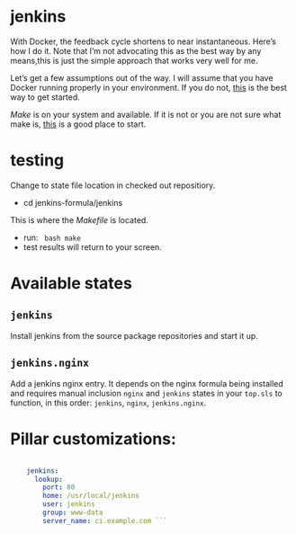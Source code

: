 jenkins
=======

With Docker, the feedback cycle shortens to near instantaneous. Here’s how I do
it. Note that I’m not advocating this as the best way by any means,this is
just the simple approach that works very well for me.

Let’s get a few assumptions out of the way. I will assume that you have Docker
running properly in your environment. If you do not,
[this](https://docs.docker.com/engine/installation/) is the best way to get
started.

_Make_ is on your system and available. If it is not or you are not sure what
make is, [this](https://www.gnu.org/software/make/) is a good place to start.

testing
=======

Change to state file location in checked out repositiory.
- cd jenkins-formula/jenkins

This is where the _Makefile_ is located.
- run: ``` bash make```
- test results will return to your screen.

Available states
================

``jenkins``
-----------

Install jenkins from the source package repositories and start it up.

``jenkins.nginx``
-----------------

Add a jenkins nginx entry. It depends on the nginx formula being installed and
requires manual inclusion `nginx` and `jenkins` states in your `top.sls` to
function, in this order: `jenkins`, `nginx`, `jenkins.nginx`.

Pillar customizations:
==========================

``` yaml

    jenkins:
      lookup:
        port: 80
        home: /usr/local/jenkins
        user: jenkins
        group: www-data
        server_name: ci.example.com ```
